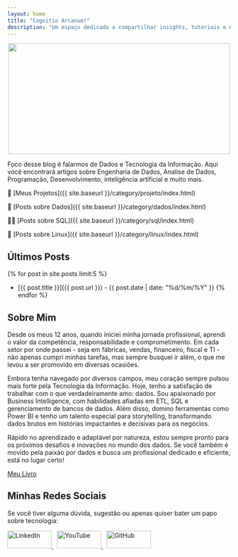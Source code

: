 ```yaml
---
layout: home
title: "Cognitio Arcanum!"
description: "Um espaço dedicado a compartilhar insights, tutoriais e notícias sobre o mundo dos dados."
---
```

<p align="center">
  <img src="imagens/image.jpg" width="500" height="250">
</p>

Foco desse blog é falarmos de Dados e Tecnologia da Informação. Aqui você encontrará artigos sobre Engenharia de Dados, Analise de Dados, Programação, Desenvolvimento, inteligência artificial e muito mais.

👷 [Meus Projetos]({{ site.baseurl }}/category/projeto/index.html) 

📓 [Posts sobre Dados]({{ site.baseurl }}/category/dados/index.html) 

👩‍💻 [Posts sobre SQL]({{ site.baseurl }}/category/sql/index.html)

🐧 [Posts sobre Linux]({{ site.baseurl }}/category/linux/index.html)

## Últimos Posts

{% for post in site.posts limit:5 %}
- [{{ post.title }}]({{ post.url }}) - {{ post.date | date: "%d/%m/%Y" }}
{% endfor %}

## Sobre Mim

Desde os meus 12 anos, quando iniciei minha jornada profissional, aprendi o valor da competência, responsabilidade e comprometimento. Em cada setor por onde passei - seja em fábricas, vendas, financeiro, fiscal e TI - não apenas cumpri minhas tarefas, mas sempre busquei ir além, o que me levou a ser promovido em diversas ocasiões.

Embora tenha navegado por diversos campos, meu coração sempre pulsou mais forte pela Tecnologia da Informação. Hoje, tenho a satisfação de trabalhar com o que verdadeiramente amo: dados. Sou apaixonado por Business Intelligence, com habilidades afiadas em ETL, SQL e gerenciamento de bancos de dados. Além disso, domino ferramentas como Power BI e tenho um talento especial para storytelling, transformando dados brutos em histórias impactantes e decisivas para os negócios.

Rápido no aprendizado e adaptável por natureza, estou sempre pronto para os próximos desafios e inovações no mundo dos dados. Se você também é movido pela paixão por dados e busca um profissional dedicado e eficiente, está no lugar certo!

[Meu Livro](https://www.amazon.com.br/dp/B0CDDFZMLD?ref_=cm_sw_r_mwn_dp_VT4QMG06XS904M6EEQ3A)

## Minhas Redes Sociais

Se você tiver alguma dúvida, sugestão ou apenas quiser bater um papo sobre tecnologia:

<a href="https://www.linkedin.com/in/tiago-linhares/">
    <img src="https://windows.atsit.in/wp-content/uploads/2023/08/como-adicionar-um-logotipo-a-sua-empresa-no-linkedin.jpg" alt="LinkedIn" width="100" height="40">
</a>
&nbsp; <!-- Espaço entre os ícones -->
<a href="https://www.youtube.com/channel/UCt84TdI6Em0T-Kg7C-_aDpA">
    <img src="https://t3.ftcdn.net/jpg/05/07/46/84/360_F_507468479_HfrpT7CIoYTBZSGRQi7RcWgo98wo3vb7.jpg" alt="YouTube" width="100" height="40">
</a>
&nbsp;
<a href="https://github.com/Linhares015">
    <img src="https://assets.stickpng.com/images/629b7adc7c5cd817694c3231.png" alt="GitHub" width="100" height="40">